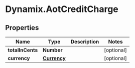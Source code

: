 # Dynamix.AotCreditCharge

## Properties
Name | Type | Description | Notes
------------ | ------------- | ------------- | -------------
**totalInCents** | **Number** |  | [optional] 
**currency** | [**Currency**](Currency.md) |  | [optional] 


